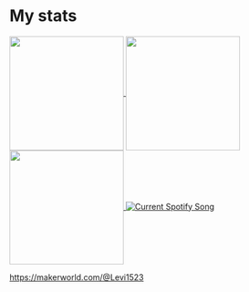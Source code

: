 <h1>My stats</h1>
<a href="https://github.com/anuraghazra/github-readme-stats">
  <img height=200 align="center" src="https://github-readme-stats.vercel.app/api?username=Liveeee7219&theme=tokyonight&show_icons=true&include_all_commits=true" />
</a>
<a href="https://github.com/anuraghazra/convoychat">
  <img height=200 align="center" src="https://github-readme-stats.vercel.app/api/top-langs?username=Liveeee7219&layout=compact&langs_count=20&card_width=320&theme=tokyonight&exclude_repo=Tortuga,anuraghazra.github.io" />
</a>

<a href="https://github.com/anuraghazra/github-readme-stats">
  <img height=200 align="center" src="https://github-readme-stats.vercel.app/api/wakatime?username=Liveeee7219" />
</a>

<a href="https://Levi1241.pythonanywhere.com/link">
  <img
    src="https://Levi1241.pythonanywhere.com?spin=true&scan=true&eq_color=790082&theme=dark"
    alt="Current Spotify Song"
  />
</a>

https://makerworld.com/@Levi1523
